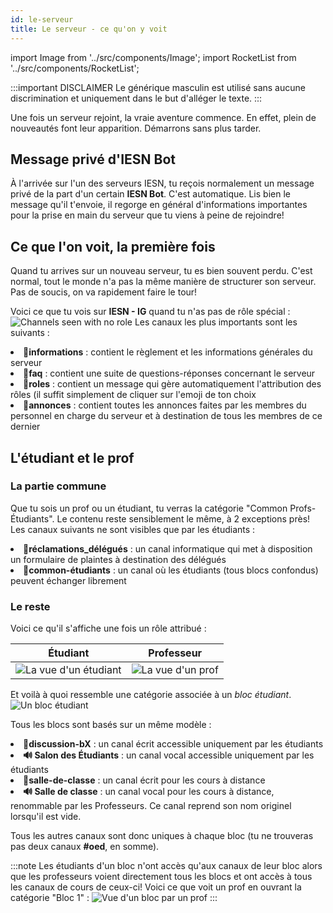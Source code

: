 ```yaml
---
id: le-serveur
title: Le serveur - ce qu'on y voit
---
```

import Image from '../src/components/Image';
import RocketList from '../src/components/RocketList';

:::important DISCLAIMER
Le générique masculin est utilisé sans aucune discrimination et uniquement dans le but d'alléger le texte.
:::

Une fois un serveur rejoint, la vraie aventure commence. En effet, plein de nouveautés font leur apparition. Démarrons sans plus tarder.

## Message privé d'IESN Bot
À l'arrivée sur l'un des serveurs IESN, tu reçois normalement un message privé de la part d'un certain **IESN Bot**. C'est automatique. Lis bien le message qu'il t'envoie, il regorge en général d'informations importantes pour la prise en main du serveur que tu viens à peine de rejoindre!

## Ce que l'on voit, la première fois
Quand tu arrives sur un nouveau serveur, tu es bien souvent perdu. C'est normal, tout le monde n'a pas la même manière de structurer son serveur. Pas de soucis, on va rapidement faire le tour!

Voici ce que tu vois sur **IESN - IG** quand tu n'as pas de rôle spécial :
<Image src='/img/channels-no_role.png' alt='Channels seen with no role'/>
Les canaux les plus importants sont les suivants :
<RocketList>
  <li>
    <strong>📜informations</strong> : contient le règlement et les informations générales du serveur
  </li>
  <li>
    <strong>📖faq</strong> : contient une suite de questions-réponses concernant le serveur
  </li>
  <li>
    <strong>🔎roles</strong> : contient un message qui gère automatiquement l'attribution des rôles (il suffit simplement de cliquer sur l'emoji de ton choix
  </li>
  <li>
    <strong>📣annonces</strong> : contient toutes les annonces faites par les membres du personnel en charge du serveur et à destination de tous les membres de ce dernier
  </li>
</RocketList>

## L'étudiant et le prof
### La partie commune
Que tu sois un prof ou un étudiant, tu verras la catégorie "Common Profs-Étudiants". Le contenu reste sensiblement le même, à 2 exceptions près! Les canaux suivants ne sont visibles que par les étudiants :
<RocketList>
  <li><strong>📝réclamations_délégués</strong> : un canal informatique qui met à disposition un formulaire de plaintes à destination des délégués</li>
  <li><strong>💬common-étudiants</strong> : un canal où les étudiants (tous blocs confondus) peuvent échanger librement</li>
</RocketList>

### Le reste
Voici ce qu'il s'affiche une fois un rôle attribué :

| Étudiant 	| Professeur 	|
|----------	|------------	|
|<Image src='/img/student.png' alt="La vue d'un étudiant"/>	| <Image src='/img/teacher.png' alt="La vue d'un prof"/>  |

Et voilà à quoi ressemble une catégorie associée à un *bloc étudiant*. 
<Image src='/img/bloc.png' alt='Un bloc étudiant'/>

Tous les blocs sont basés sur un même modèle :
<RocketList>
  <li>
    <strong>💬discussion-bX</strong> : un canal écrit accessible uniquement par les étudiants
  </li>
  <li>
    <strong>🔊 Salon des Étudiants</strong> : un canal vocal accessible uniquement par les étudiants
  </li>
  <li>
    <strong>💬salle-de-classe</strong> : un canal écrit pour les cours à distance
  </li>
  <li>
    <strong>🔊 Salle de classe</strong> : un canal vocal pour les cours à distance, renommable par les Professeurs. Ce canal reprend son nom originel lorsqu'il est vide.
  </li>
</RocketList>

Tous les autres canaux sont donc uniques à chaque bloc (tu ne trouveras pas deux canaux **#oed**, en somme).

:::note
Les étudiants d'un bloc n'ont accès qu'aux canaux de leur bloc alors que les professeurs voient directement tous les blocs et ont accès à tous les canaux de cours de ceux-ci! Voici ce que voit un prof en ouvrant la catégorie "Bloc 1" :
<Image src='/img/bloc-prof.png' alt="Vue d'un bloc par un prof" />
:::
